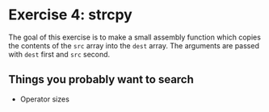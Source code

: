# Exercise 4: strcpy
The goal of this exercise is to make a small assembly function which copies the contents of the `src` array into the `dest` array. The arguments are passed with `dest` first and `src` second.

## Things you probably want to search
- Operator sizes